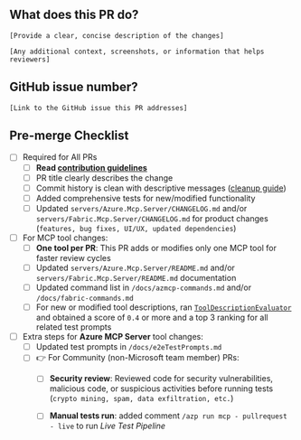 ## What does this PR do?
`[Provide a clear, concise description of the changes]`

`[Any additional context, screenshots, or information that helps reviewers]`

## GitHub issue number?
`[Link to the GitHub issue this PR addresses]`

## Pre-merge Checklist
- [ ] Required for All PRs
    - [ ] **Read [contribution guidelines](https://github.com/microsoft/mcp/blob/main/CONTRIBUTING.md)**
    - [ ] PR title clearly describes the change
    - [ ] Commit history is clean with descriptive messages ([cleanup guide](https://github.com/Azure/azure-powershell/blob/master/documentation/development-docs/cleaning-up-commits.md))
    - [ ] Added comprehensive tests for new/modified functionality
    - [ ] Updated `servers/Azure.Mcp.Server/CHANGELOG.md` and/or `servers/Fabric.Mcp.Server/CHANGELOG.md` for product changes (`features, bug fixes, UI/UX, updated dependencies`)
- [ ] For MCP tool changes:
    - [ ] **One tool per PR**: This PR adds or modifies only one MCP tool for faster review cycles
    - [ ] Updated `servers/Azure.Mcp.Server/README.md` and/or `servers/Fabric.Mcp.Server/README.md` documentation
    - [ ] Updated command list in `/docs/azmcp-commands.md` and/or `/docs/fabric-commands.md`
    - [ ] For new or modified tool descriptions, ran [`ToolDescriptionEvaluator`](https://github.com/microsoft/mcp/blob/main/eng/tools/ToolDescriptionEvaluator/Quickstart.md) and obtained a score of `0.4` or more and a top 3 ranking for all related test prompts
- [ ] Extra steps for **Azure MCP Server** tool changes:
    - [ ] Updated test prompts in `/docs/e2eTestPrompts.md`
    - [ ] 👉 For Community (non-Microsoft team member) PRs:
        - [ ] **Security review**: Reviewed code for security vulnerabilities, malicious code, or suspicious activities before running tests (`crypto mining, spam, data exfiltration, etc.`)
        - [ ] **Manual tests run**: added comment `/azp run mcp - pullrequest - live` to run *Live Test Pipeline*
    
